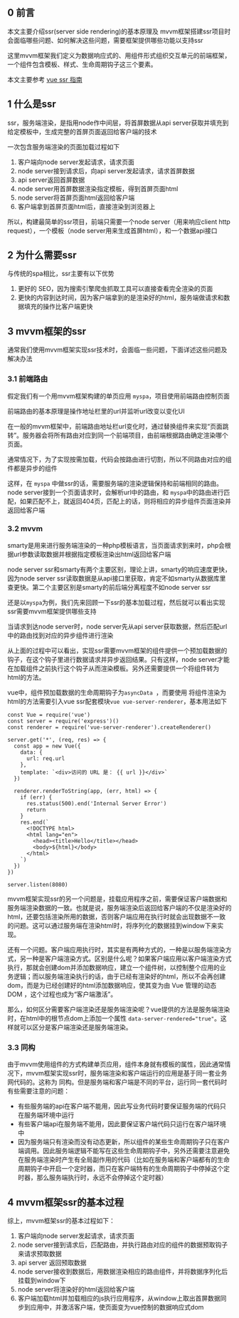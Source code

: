 ## 0 前言

本文主要介绍ssr(server side rendering)的基本原理及 mvvm框架搭建ssr项目时会面临哪些问题、如何解决这些问题，需要框架提供哪些功能以支持ssr

这里mvvm框架我们定义为数据响应式的、用组件形式组织交互单元的前端框架，一个组件包含模板、样式、生命周期钩子这三个要素。

本文主要参考 [vue ssr 指南](https://ssr.vuejs.org/zh/)


## 1 什么是ssr

ssr，服务端渲染，是指用node作中间层，将首屏数据从api server获取并填充到给定模板中，生成完整的首屏页面返回给客户端的技术

一次包含服务端渲染的页面加载过程如下

1. 客户端向node server发起请求，请求页面
2. node server接到请求后，向api server发起请求，请求首屏数据
3. api server返回首屏数据
4. node server用首屏数据渲染指定模板，得到首屏页面html
5. node server将首屏页面html返回给客户端
6. 客户端拿到首屏页面html后，直接渲染到浏览器上

所以，构建最简单的ssr项目，前端只需要一个node server（用来响应client http request），一个模板（node server用来生成首屏html），和一个数据api接口

## 2 为什么需要ssr

与传统的spa相比，ssr主要有以下优势

1. 更好的 SEO，因为搜索引擎爬虫抓取工具可以直接查看完全渲染的页面
2. 更快的内容到达时间，因为客户端拿到的是渲染好的html，服务端做请求和数据填充的操作比客户端更快

## 3 mvvm框架的ssr

通常我们使用mvvm框架实现ssr技术时，会面临一些问题，下面详述这些问题及解决办法

### 3.1 前端路由

假定我们有一个用mvvm框架构建的单页应用 ```myspa```，项目使用前端路由控制页面

前端路由的基本原理是操作地址栏里的url并监听url改变以变化UI

在一般的mvvm框架中，前端路由地址栏url变化时，通过替换组件来实现“页面跳转”。服务器会将所有路由对应到同一个前端项目，由前端根据路由确定渲染哪个页面。

通常情况下，为了实现按需加载，代码会按路由进行切割，所以不同路由对应的组件都是异步的组件

这样，在 ```myspa``` 中做ssr的话，需要服务端的渲染逻辑保持和前端相同的路由。node server接到一个页面请求时，会解析url中的路由，和 ```myspa```中的路由进行匹配，如果匹配不上，就返回404页，匹配上的话，则将相应的异步组件页面渲染并返回给客户端

### 3.2 mvvm

smarty是用来进行服务端渲染的一种php模板语言，当页面请求到来时，php会根据url参数读取数据并根据指定模板渲染出html返回给客户端

node server ssr和smarty有两个主要区别，理论上讲，smarty的响应速度更快，因为node server ssr读取数据是从api接口里获取，肯定不如smarty从数据库里查更快。第二个主要区别是smarty的前后端分离程度不如node server ssr

还是以```myspa```为例，我们先来回顾一下ssr的基本加载过程，然后就可以看出实现ssr需要mvvm框架提供哪些支持

当请求到达node server时，node server先从api server获取数据，然后匹配url中的路由找到对应的异步组件进行渲染

从上面的过程中可以看出，实现ssr需要mvvm框架的组件提供一个预加载数据的钩子，在这个钩子里进行数据请求并异步返回结果。只有这样，node server才能在加载组件之前执行这个钩子从而渲染模板。另外还需要提供一个将组件转为html的方法。

vue中，组件预加载数据的生命周期钩子为```asyncData ```，而要使用 将组件渲染为html的方法需要引入vue ssr配套模块```vue vue-server-renderer```，基本用法如下

```
const Vue = require('vue')
const server = require('express')()
const renderer = require('vue-server-renderer').createRenderer()

server.get('*', (req, res) => {
  const app = new Vue({
    data: {
      url: req.url
    },
    template: `<div>访问的 URL 是： {{ url }}</div>`
  })

  renderer.renderToString(app, (err, html) => {
    if (err) {
      res.status(500).end('Internal Server Error')
      return
    }
    res.end(`
      <!DOCTYPE html>
      <html lang="en">
        <head><title>Hello</title></head>
        <body>${html}</body>
      </html>
    `)
  })
})

server.listen(8080)
```

mvvm框架实现ssr的另一个问题是，挂载应用程序之前，需要保证客户端数据和服务端渲染数据的一致。也就是说，服务端渲染后返回给客户端的不仅是渲染好的html，还要包括渲染所用的数据，否则客户端应用在执行时就会出现数据不一致的问题。这可以通过服务端在渲染html时，将序列化的数据挂到window下来实现。

还有一个问题。客户端应用执行时，其实是有两种方式的，一种是以服务端渲染方式，另一种是客户端渲染方式。区别是什么呢？如果客户端应用以客户端渲染方式执行，那就会创建dom并添加数据响应，建立一个组件树，以控制整个应用的业务逻辑；而以服务端渲染执行的话，由于已经有渲染好的html，所以不会再创建dom，而是为已经创建好的html添加数据响应，使其变为由 Vue 管理的动态 DOM ，这个过程也成为“客户端激活”。

那么，如何区分需要客户端渲染还是服务端渲染呢？vue提供的方法是服务端渲染时，在html中的根节点dom上添加一个属性 ```data-server-rendered="true"```。这样就可以区分是客户端渲染还是服务端渲染。

### 3.3 同构

由于mvvm使用组件的方式构建单页应用，组件本身就有模板的属性，因此通常情况下，mvvm框架实现ssr时，服务端渲染和客户端运行的应用是基于同一套业务网代码的。这称为 同构。但是服务端和客户端是不同的平台，运行同一套代码时有些需要注意的问题：

- 有些服务端的api在客户端不能用，因此写业务代码时要保证服务端的代码只在服务端环境中运行
- 有些客户端api在服务端不能用，因此要保证客户端代码只运行在客户端环境中
- 因为服务端只有渲染而没有动态更新，所以组件的某些生命周期钩子只在客户端调用。因此服务端逻辑不能写在这些生命周期钩子中，另外还需要注意避免在服务端渲染时产生有全局副作用的代码（比如在服务端和客户端都有的生命周期钩子中开启一个定时器，而只在客户端特有的生命周期钩子中停掉这个定时器，那么服务端执行时，永远不会停掉这个定时器）

## 4 mvvm框架ssr的基本过程

综上，mvvm框架ssr的基本过程如下：

1. 客户端向node server发起请求，请求页面
2. node server接到请求后，匹配路由，并执行路由对应的组件的数据预取钩子来请求预取数据
3. api server 返回预取数据
4. node server接收到数据后，用数据渲染相应的路由组件，并将数据序列化后挂载到window下
5. node server将渲染好的html返回给客户端
6. 客户端加载html并加载相应的js执行应用程序，从window上取出首屏数据同步到应用中，并激活客户端，使页面变为vue控制的数据响应式dom